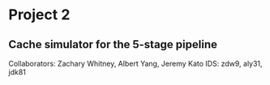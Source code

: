 # Project 2
##  Cache simulator for the 5-stage pipeline
   Collaborators: Zachary Whitney, Albert Yang, Jeremy Kato
   IDS: zdw9, aly31, jdk81
